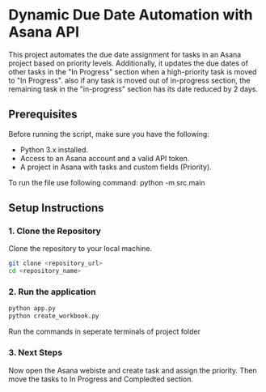 # Dynamic Due Date Automation with Asana API

This project automates the due date assignment for tasks in an Asana project based on priority levels. Additionally, it updates the due dates of other tasks in the "In Progress" section when a high-priority task is moved to "In Progress".
also if any task is moved out of in-progress section, the remaining task in the "in-progress" section has its date reduced by 2 days.

## Prerequisites

Before running the script, make sure you have the following:

- Python 3.x installed.
- Access to an Asana account and a valid API token.
- A project in Asana with tasks and custom fields (Priority).

To run the file  use following command: python -m src.main

## Setup Instructions

### 1. Clone the Repository

Clone the repository to your local machine.

```bash
git clone <repository_url>
cd <repository_name>
```
### 2. Run the application
```bash
python app.py
python create_workbook.py
```
Run the commands in seperate terminals of project folder

### 3. Next Steps
Now open the Asana webiste and create task and assign the priority. Then move the tasks to In Progress and Compledted section.

